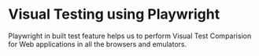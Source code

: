 # Visual Testing using Playwright

Playwright in built test feature helps us to perform Visual Test Comparision for Web applications in all the browsers and emulators.
